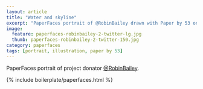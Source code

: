 ```yaml
---
layout: article
title: "Water and skyline"
excerpt: "PaperFaces portrait of @RobinBailey drawn with Paper by 53 on an iPad."
image: 
  feature: paperfaces-robinbailey-2-twitter-lg.jpg
  thumb: paperfaces-robinbailey-2-twitter-150.jpg
category: paperfaces
tags: [portrait, illustration, paper by 53]
---
```


PaperFaces portrait of project donator [@RobinBailey](http://twitter.com/RobinBailey).

{% include boilerplate/paperfaces.html %}